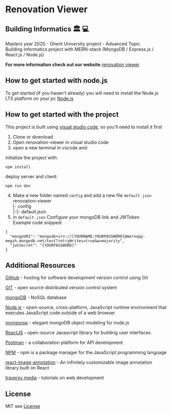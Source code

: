 # Renovation Viewer

## Building Informatics :classical_building: :computer:

Masters year 2020 - Ghent University project - Advanced Topic <br/>
Building informatics project with MERN-stack (MongoDB / Express.js / React.js / Node.js)

**For more information check out our website** [renovation viewer](https://github.ugent.be/pages/mvleempu/renovation-viewer/)

## How to get started with node.js

To get started (if you haven't already) you will need to install the Node.js LTS platform on your pc [Node.js](https://nodejs.org/en/)

## How to get started with the project

This project is built using [visual studio code](https://code.visualstudio.com/), so you'll need to install it first

1. Clone or download
2. Open renovation-viewer in visual studio code
3. open a new terminal in vscode and:

initialize the project with:

`npm install`

deploy server and client:

`npm run dev`

4. Make a new folder named `config` and add a new file `default.json`</br>
   renovation-viewer</br>
   |- config</br>
   |-|- default.json</br>
5. in `default.json` Configure your mongoDB link and JWToken</br>
   Example code snipped:

```
{
  "mongoURI": "mongodb+srv://[YOURNAME:YOURPASSWORD]@mernapp-megzh.mongodb.net/test?retryWrites=true&w=majority",
  "jwtSecret": "[YOURPASSWORD]"
}
```

## Additional Resources

[Github](https://github.com/) - hosting for software development version control using Git

[GIT](https://git-scm.com/) - open source distributed version control system

[mongoDB](https://www.mongodb.com/) - NoSQL database

[Node.js](https://nodejs.org/en/) - open-source, cross-platform, JavaScript runtime environment that executes JavaScript code outside of a web browser

[mongoose](https://mongoosejs.com/) - elegant mongoDB object modeling for node.js

[ReactJS](https://reactjs.org/) - open-source Javascript library for building user interfaces

[Postman](https://www.postman.com/) - a collaboration platform for API development

[NPM](https://www.npmjs.com/) - npm is a package manager for the JavaScript programming language

[react-image-annotation](https://www.npmjs.com/package/react-image-annotation) - An infinitely customizable image annotation library built on React

[traversy media](https://www.traversymedia.com/) - tutorials on web development

## License

MIT see [License](/License)
